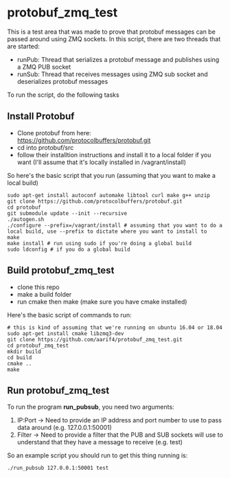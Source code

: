 # protobuf_zmq_test


This is a test area that was made to prove that protobuf messages can be passed around using ZMQ sockets. In this script, there are two threads that are started:
- runPub: Thread that serializes a protobuf message and publishes using a ZMQ PUB socket
- runSub: Thread that receives messages using ZMQ sub socket and deserializes protobuf messages

To run the script, do the following tasks

## Install Protobuf
- Clone protobuf from here: https://github.com/protocolbuffers/protobuf.git
- cd into protobuf/src
- follow their installtion instructions and install it to a local folder if you want (I'll assume that it's locally installed in /vagrant/install)

So here's the basic script that you run (assuming that you want to make a local build)
```
sudo apt-get install autoconf automake libtool curl make g++ unzip
git clone https://github.com/protocolbuffers/protobuf.git
cd protobuf
git submodule update --init --recursive
./autogen.sh
./configure --prefix=/vagrant/install # assuming that you want to do a local build, use --prefix to dictate where you want to install to
make
make install # run using sudo if you're doing a global build
sudo ldconfig # if you do a global build
```

## Build protobuf_zmq_test
- clone this repo
- make a build folder
- run cmake then make (make sure you have cmake installed)

Here's the basic script of commands to run:

```
# this is kind of assuming that we're running on ubuntu 16.04 or 18.04
sudo apt-get install cmake libzmq3-dev
git clone https://github.com/aarif4/protobuf_zmq_test.git
cd protobuf_zmq_test
mkdir build 
cd build 
cmake ..
make 
```

## Run protobuf_zmq_test

To run the program **run_pubsub**, you need two arguments: 
1. IP:Port -> Need to provide an IP address and port number to use to pass data around (e.g. 127.0.0.1:50001)
2. Filter  -> Need to provide a filter that the PUB and SUB sockets will use to understand that they have a message to receive (e.g. test)

So an example script you should run to get this thing running is:

```
./run_pubsub 127.0.0.1:50001 test
```